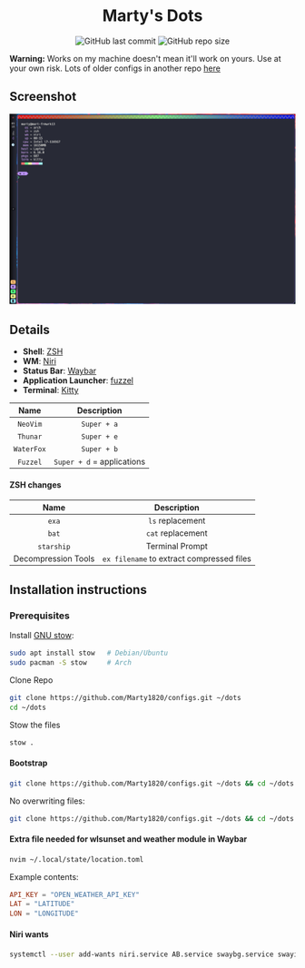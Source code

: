 <div align="center">

# Marty's Dots

![GitHub last commit](https://img.shields.io/github/last-commit/Marty1820/configs?style=for-the-badge&labelColor=44475a&color=bd93f9) ![GitHub repo size](https://img.shields.io/github/repo-size/Marty1820/configs?style=for-the-badge&labelColor=44475a&color=bd93f9)

</div>

**Warning:** Works on my machine doesn't mean it'll work on yours. Use at your own risk.
Lots of older configs in another repo [here](https://github.com/Marty1820/old-dotfiles)

## Screenshot

![niri fetch](/.screenshots/niri.png?raw=true "Niri Screenshot")

## Details

- **Shell**: [ZSH](https://www.zsh.org/)
- **WM**: [Niri](https://github.com/YaLTeR/niri)
- **Status Bar**: [Waybar](https://github.com/Alexays/Waybar)
- **Application Launcher**: [fuzzel](https://codeberg.org/dnkl/fuzzel)
- **Terminal**: [Kitty](https://sw.kovidgoyal.net/kitty/)

|    Name    |        Description         |
| :--------: | :------------------------: |
|  `NeoVim`  |        `Super + a`         |
|  `Thunar`  |        `Super + e`         |
| `WaterFox` |        `Super + b`         |
|  `Fuzzel`  | `Super + d` = applications |

#### ZSH changes

|        Name         |                Description                |
| :-----------------: | :---------------------------------------: |
|        `exa`        |             `ls` replacement              |
|        `bat`        |             `cat` replacement             |
|     `starship`      |              Terminal Prompt              |
| Decompression Tools | `ex filename` to extract compressed files |

## Installation instructions

### Prerequisites

Install [GNU stow](https://www.gnu.org/software/stow/):

```bash
sudo apt install stow   # Debian/Ubuntu
sudo pacman -S stow     # Arch
```

Clone Repo

```bash
git clone https://github.com/Marty1820/configs.git ~/dots
cd ~/dots
```

Stow the files

```bash
stow .
```

#### Bootstrap

```bash
git clone https://github.com/Marty1820/configs.git ~/dots && cd ~/dots && stow .
```

No overwriting files:

```bash
git clone https://github.com/Marty1820/configs.git ~/dots && cd ~/dots && stow --adopt .
```

#### Extra file needed for wlsunset and weather module in Waybar

```bash
nvim ~/.local/state/location.toml
```

Example contents:

```toml
API_KEY = "OPEN_WEATHER_API_KEY"
LAT = "LATITUDE"
LON = "LONGITUDE"
```

#### Niri wants

```bash
systemctl --user add-wants niri.service AB.service swaybg.service swayidle.service waybar.service wlsunset.service weather.timer
```
